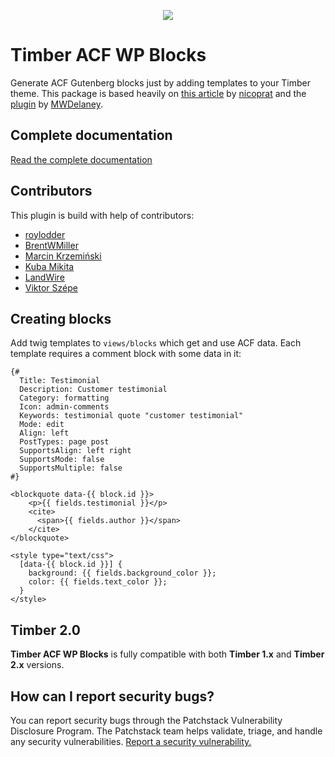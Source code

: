 <p align="center">
  <img src="timber-wp-acf-blocks.png">
</p>

# Timber ACF WP Blocks
Generate ACF Gutenberg blocks just by adding templates to your Timber theme. This package is based heavily on [this article](https://medium.com/nicooprat/acf-blocks-avec-gutenberg-et-sage-d8c20dab6270) by [nicoprat](https://github.com/nicooprat) and the [plugin](https://github.com/MWDelaney/sage-acf-wp-blocks) by [MWDelaney](https://github.com/MWDelaney).

## Complete documentation
[Read the complete documentation](https://palmiak.github.io/timber-acf-wp-blocks/#/)

## Contributors
This plugin is build with help of contributors:
- [roylodder](https://github.com/roylodder)
- [BrentWMiller](https://github.com/BrentWMiller)
- [Marcin Krzemiński](https://github.com/marcinkrzeminski)
- [Kuba Mikita](https://github.com/Kubitomakita)
- [LandWire](https://github.com/landwire)
- [Viktor Szépe](https://github.com/szepeviktor)


## Creating blocks
Add twig templates to `views/blocks` which get and use ACF data. Each template requires a comment block with some data in it:
```twig
{#
  Title: Testimonial
  Description: Customer testimonial
  Category: formatting
  Icon: admin-comments
  Keywords: testimonial quote "customer testimonial"
  Mode: edit
  Align: left
  PostTypes: page post
  SupportsAlign: left right
  SupportsMode: false
  SupportsMultiple: false
#}

<blockquote data-{{ block.id }}>
    <p>{{ fields.testimonial }}</p>
    <cite>
      <span>{{ fields.author }}</span>
    </cite>
</blockquote>

<style type="text/css">
  [data-{{ block.id }}] {
    background: {{ fields.background_color }};
    color: {{ fields.text_color }};
  }
</style>
```

## Timber 2.0
**Timber ACF WP Blocks** is fully compatible with both **Timber 1.x** and **Timber 2.x** versions.

## How can I report security bugs?

You can report security bugs through the Patchstack Vulnerability Disclosure Program. The Patchstack team helps validate, triage, and handle any security vulnerabilities. [Report a security vulnerability.](https://patchstack.com/database/vdp/7e30249d-c84c-42d1-81b7-2c9238f86638)
